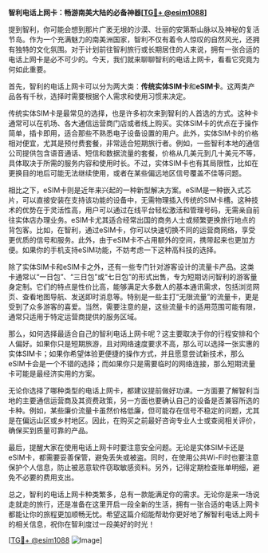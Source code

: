 **智利电话上网卡：畅游南美大陆的必备神器[[TG💪+ @esim1088](https://t.me/s/esim1088)]**

提到智利，你可能会想到那片广袤无垠的沙漠、壮丽的安第斯山脉以及神秘的复活节岛。作为一个充满魅力的南美洲国家，智利不仅有着令人惊叹的自然风光，还拥有独特的文化氛围。对于计划前往智利旅行或长期居住的人来说，拥有一张合适的电话上网卡是必不可少的。今天，我们就来聊聊智利的电话上网卡，看看它究竟为何如此重要。

首先，智利的电话上网卡可以分为两大类：**传统实体SIM卡**和**eSIM卡**。这两类产品各有千秋，选择时需要根据个人需求和使用习惯来决定。

传统实体SIM卡是最常见的选择，也是许多初次来到智利的人首选的方式。这种卡通常可以在机场、各大通信运营商门店或者线上购买。实体SIM卡的优点在于操作简单，插卡即用，适合那些不熟悉电子设备设置的用户。此外，实体SIM卡的价格相对便宜，尤其是预付费套餐，非常适合短期旅行者。例如，一些智利本地的通信公司提供包含语音通话、短信和数据流量的套餐，价格从几美元到几十美元不等，具体取决于所需的服务内容和使用时长。不过，实体SIM卡也有其局限性，比如在更换目的地后可能无法继续使用，或者在某些偏远地区信号覆盖不佳等问题。

相比之下，eSIM卡则是近年来兴起的一种新型解决方案。eSIM是一种嵌入式芯片，可以直接安装在支持该功能的设备中，无需物理插入传统的SIM卡槽。这种技术的优势在于灵活性高，用户可以通过在线平台轻松激活和管理号码，无需亲自前往实体店办理业务。eSIM卡尤其适合经常出国的商务人士或频繁更换旅行地点的背包客。比如，在智利，通过eSIM卡，你可以快速切换不同的运营商网络，享受更优质的信号和服务。此外，由于eSIM卡不占用额外的空间，携带起来也更加方便。如果你的手机支持eSIM功能，不妨考虑一下这种高科技的选择。

除了实体SIM卡和eSIM卡之外，还有一些专门针对游客设计的流量卡产品。这类卡通常以“一日包”、“三日包”或“七日包”的形式出售，专为短期访问智利的游客量身定制。它们的特点是性价比高，能够满足大多数人的基本通讯需求，包括浏览网页、查看地图导航、发送即时消息等。特别是一些主打“无限流量”的流量卡，更是受到了众多游客的喜爱。当然，需要注意的是，这些流量卡的适用范围可能有限，通常只适用于特定运营商提供的服务区域。

那么，如何选择最适合自己的智利电话上网卡呢？这主要取决于你的行程安排和个人偏好。如果你只是短期旅游，且对网络速度要求不高，那么可以选择一张实惠的实体SIM卡；如果你希望体验更便捷的操作方式，并且愿意尝试新技术，那么eSIM卡会是一个不错的选择；而如果你只是需要临时的网络连接，那么短期流量卡可能是最经济实用的方案。

无论你选择了哪种类型的电话上网卡，都建议提前做好功课。一方面要了解智利当地的主要通信运营商及其资费政策，另一方面也要确认自己的设备是否兼容所选的卡种。例如，某些廉价流量卡虽然价格低廉，但可能存在信号不稳定的问题，尤其是在偏远山区或乡村地区。因此，在购买之前最好咨询专业人士或查阅相关评价，确保买到质量可靠的产品。

最后，提醒大家在使用电话上网卡时要注意安全问题。无论是实体SIM卡还是eSIM卡，都需要妥善保管，避免丢失或被盗。同时，在使用公共Wi-Fi时也要注意保护个人信息，防止被恶意软件窃取敏感资料。另外，记得定期检查账单明细，避免不必要的费用支出。

总之，智利的电话上网卡种类繁多，总有一款能满足你的需求。无论你是来一场说走就走的旅行，还是准备在这里开启一段全新的生活，拥有一张合适的电话上网卡都能让你的旅程更加顺畅无忧。希望这篇介绍能帮助你更好地了解智利电话上网卡的相关信息，祝你在智利度过一段美好的时光！

[[TG💪+ @esim1088](https://t.me/s/esim1088) ![Image](https://i.postimg.cc/4NQfJmqS/Snipaste-2025-05-13-00-14-12.png)]